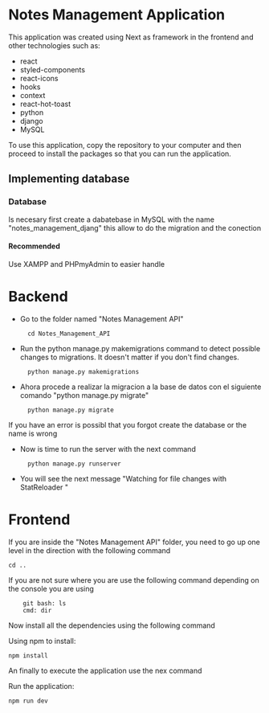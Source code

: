 # Notes Management Application
This application was created using Next as framework in the frontend and other technologies such as:

- react
- styled-components
- react-icons
- hooks
- context
- react-hot-toast
- python
- django
- MySQL

To use this application, copy the repository to your computer and then proceed to install the packages so that you can run the application.

## Implementing database

### Database
Is necesary first create a dabatebase in MySQL with the name "notes_management_djang" this allow to do the migration and the conection

#### Recommended
Use XAMPP and PHPmyAdmin to easier handle

# Backend 
- Go to the folder named "Notes Management API"

        cd Notes_Management_API

- Run the python manage.py makemigrations command to detect possible changes to migrations. It doesn't matter if you don't find changes.

        python manage.py makemigrations
    
- Ahora procede a realizar la migracion a la base de datos con el siguiente comando "python manage.py migrate"

        python manage.py migrate

If you have an error is possibl that you forgot create the database or the name is wrong

- Now is time to run the server with the next command

        python manage.py runserver

- You will see the next message "Watching for file changes with StatReloader
"

# Frontend

If you are inside the "Notes Management API" folder, you need to go up one level in the direction with the following command

    cd ..

If you are not sure where you are use the following command depending on the console you are using

        git bash: ls
        cmd: dir

Now install all the dependencies using the following command

Using npm to install: 

    npm install

An finally to execute the application use the nex command
    
Run the application:

    npm run dev
